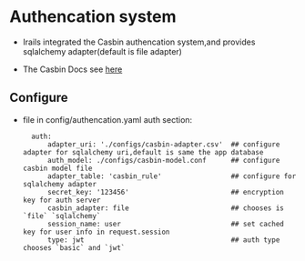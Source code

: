 # Authencation system

* Irails integrated the Casbin authencation system,and provides sqlalchemy adapter(default is file adapter)

* The Casbin Docs see [here](https://casbin.org/zh/docs/overview)

## Configure

* file in config/authencation.yaml auth section:

        auth:
            adapter_uri: './configs/casbin-adapter.csv'  ## configure adapter for sqlalchemy uri,default is same the app database 
            auth_model: ./configs/casbin-model.conf      ## configure casbin model file
            adapter_table: 'casbin_rule'                 ## configure for sqlalchemy adapter
            secret_key: '123456'                         ## encryption key for auth server
            casbin_adapter: file                         ## chooses is `file` `sqlalchemy` 
            session_name: user                           ## set cached key for user info in request.session
            type: jwt                                    ## auth type chooses `basic` and `jwt`

